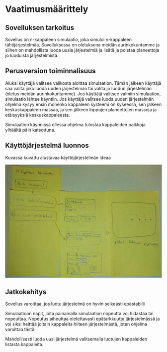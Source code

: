 # Vaatimusmäärittely
## Sovelluksen tarkoitus

Sovellus on n-kappaleen simulaatio, joka simuloi n-kappaleen tähtijärjestelmää. Sovelluksessa on oletuksena meidän aurinkokuntamme ja siihen on mahdollista luoda uusia järjestelmiä ja lisätä ja poistaa planeettoja jo luoduista järjestelmistä. 

## Perusversion toiminnalisuus

Aluksi käyttäjä valitsee valikosta aloittaa simulaation. Tämän jälkeen käyttäjä saa valita joko luoda uuden järjestelmän tai valita jo luodun järjestelmän (oletus meidän aurinkokuntamme). Jos käyttäjä valitsee valmiin simulaation, simulaatio lähtee käyntiin. Jos käyttäjä valitsee luoda uuden järjestelmän ohjelma kysyy ensin monenko kappaleen systeemi on kyseessä, sen jälkeen keskuskappaleen massaa, ja sen jälkeen loppujen planeettojen massoja ja etäisyyksiä keskuskappaleesta.

Simulaation käynnissä ollessa ohjelma tulostaa kappaleiden paikkoja ylhäältä päin katsottuna. 

## Käyttöjärjestelmä luonnos

Kuvassa kuvattu alustavaa käyttöjärjestelmän ideaa

![Luonnos](https://github.com/anttkukk/otm-harjoitustyo/blob/master/dokumentaatio/kayttojarjestelma.jpeg)
## Jatkokehitys

Sovellus varoittaa, jos luotu järjestelmä on hyvin selkeästi epästabiili

Simulaatioon napit, joita painamalla simulaation nopeutta voi hidastaa tai nopeuttaa. Nopeutus aiheuttaa oletettavasti epätarkkuutta järjestelmässä ja voi siksi heittää joitain kappaleita hiiteen järjestelmästä, joten ohjelma varoittaa tästä. 

Mahdollisesti luoda uusi järjestelmä valitsemalla luotujen kappaleiden listasta kappaleita. 
